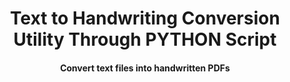 <h1 align="center"> Text to Handwriting Conversion Utility Through <b>PYTHON</b> Script </h1>
<h4 align="center"> Convert text files into handwritten PDFs <h4>
